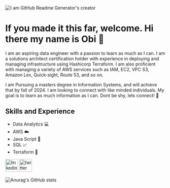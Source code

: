 ![I am GitHub Readme Generator's creator](https://media.licdn.com/dms/image/D5616AQEpwsqgenEBYQ/profile-displaybackgroundimage-shrink_350_1400/0/1703628436587?e=1709164800&v=beta&t=F_vVdljf4gi5cHSa3ZFXLKAluMR27JOjE7K-L_8Gpjc)
# If you made it this far, welcome. Hi there my name is Obi 👋
I am an aspiring data engineer with a passion to learn as much as I can.
I am a solutions architect certification holder with experience in deploying and managing infrastructure using Hashicorp Terraform. I am also proficient with managing a variety of AWS services such as IAM, EC2, VPC S3, Amazon Lex, Quick-sight, Route 53, and so on.

I am Pursuing a masters degree in Information Systems, and will achieve that by fall of 2024. I am looking to connect with like minded individuals. My goal is to learn as much information as I can. Dont be shy, lets connect! :space_invader:


## Skills and Experience
-  Data Analytics :computer:
-  AWS :cloud:
-  Java Script :small_red_triangle_down:
-  SQL :chart_with_upwards_trend:
-  Terraform :space_invader:
  
[<img src='https://cdn.jsdelivr.net/npm/simple-icons@3.0.1/icons/linkedin.svg' alt='linkedin' height='40'>](https://www.linkedin.com/in/https://www.linkedin.com/in/obi-njoku-168181148//)  [<img src='https://cdn.jsdelivr.net/npm/simple-icons@3.0.1/icons/twitter.svg' alt='twitter' height='40'>](https://twitter.com/https://twitter.com/i/flow/login?redirect_after_login=%2Fobi626)  



![Anurag's GitHub stats](https://github-readme-stats.vercel.app/api?username=Obi256&theme=dark&show_icons=true)
